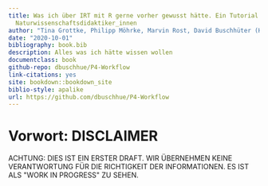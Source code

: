 ```yaml
--- 
title: Was ich über IRT mit R gerne vorher gewusst hätte. Ein Tutorial für und von
  Naturwissenschaftsdidaktiker_innen
author: "Tina Grottke, Philipp Möhrke, Marvin Rost, David Buschhüter (Hrsg.)"
date: "2020-10-01"
bibliography: book.bib
description: Alles was ich hätte wissen wollen
documentclass: book
github-repo: dbuschhue/P4-Workflow
link-citations: yes
site: bookdown::bookdown_site
biblio-style: apalike
url: https://github.com/dbuschhue/P4-Workflow
---
```


# Vorwort: DISCLAIMER

ACHTUNG: DIES IST EIN ERSTER DRAFT. WIR ÜBERNEHMEN KEINE VERANTWORTUNG FÜR DIE RICHTIGKEIT DER INFORMATIONEN. ES IST ALS "WORK IN PROGRESS" ZU SEHEN.
